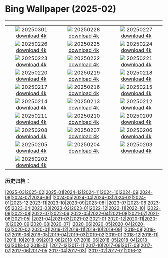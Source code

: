 # Bing Wallpaper (2025-02)
**************
| | | |
| :----: | :----: | :----: |
| ![](https://www.bing.com/th?id=OHR.MaligneLakeJasper_IT-IT4481289877_1920x1080.jpg) 20250301 [download 4k](https://www.bing.com/th?id=OHR.MaligneLakeJasper_IT-IT4481289877_UHD.jpg) | ![](https://www.bing.com/th?id=OHR.BhutanMonastery_IT-IT9860257157_1920x1080.jpg) 20250228 [download 4k](https://www.bing.com/th?id=OHR.BhutanMonastery_IT-IT9860257157_UHD.jpg) | ![](https://www.bing.com/th?id=OHR.PolarCub_IT-IT9763636877_1920x1080.jpg) 20250227 [download 4k](https://www.bing.com/th?id=OHR.PolarCub_IT-IT9763636877_UHD.jpg) |
| ![](https://www.bing.com/th?id=OHR.ArgyllStalker_IT-IT3265254164_1920x1080.jpg) 20250226 [download 4k](https://www.bing.com/th?id=OHR.ArgyllStalker_IT-IT3265254164_UHD.jpg) | ![](https://www.bing.com/th?id=OHR.MilanFashionWeek_IT-IT9622143512_1920x1080.jpg) 20250225 [download 4k](https://www.bing.com/th?id=OHR.MilanFashionWeek_IT-IT9622143512_UHD.jpg) | ![](https://www.bing.com/th?id=OHR.BryceHoodoos_IT-IT9552861475_1920x1080.jpg) 20250224 [download 4k](https://www.bing.com/th?id=OHR.BryceHoodoos_IT-IT9552861475_UHD.jpg) |
| ![](https://www.bing.com/th?id=OHR.MtFujiSunrise_IT-IT9440772477_1920x1080.jpg) 20250223 [download 4k](https://www.bing.com/th?id=OHR.MtFujiSunrise_IT-IT9440772477_UHD.jpg) | ![](https://www.bing.com/th?id=OHR.StLouisArch_IT-IT9390622803_1920x1080.jpg) 20250222 [download 4k](https://www.bing.com/th?id=OHR.StLouisArch_IT-IT9390622803_UHD.jpg) | ![](https://www.bing.com/th?id=OHR.BattagliaDiPavia_IT-IT9266388577_1920x1080.jpg) 20250221 [download 4k](https://www.bing.com/th?id=OHR.BattagliaDiPavia_IT-IT9266388577_UHD.jpg) |
| ![](https://www.bing.com/th?id=OHR.CanadaDeer_IT-IT6705566058_1920x1080.jpg) 20250220 [download 4k](https://www.bing.com/th?id=OHR.CanadaDeer_IT-IT6705566058_UHD.jpg) | ![](https://www.bing.com/th?id=OHR.YungangGrottoes_IT-IT7896461151_1920x1080.jpg) 20250219 [download 4k](https://www.bing.com/th?id=OHR.YungangGrottoes_IT-IT7896461151_UHD.jpg) | ![](https://www.bing.com/th?id=OHR.BlueBelize_IT-IT5720382841_1920x1080.jpg) 20250218 [download 4k](https://www.bing.com/th?id=OHR.BlueBelize_IT-IT5720382841_UHD.jpg) |
| ![](https://www.bing.com/th?id=OHR.CatalanPyrenees_IT-IT5630945736_1920x1080.jpg) 20250217 [download 4k](https://www.bing.com/th?id=OHR.CatalanPyrenees_IT-IT5630945736_UHD.jpg) | ![](https://www.bing.com/th?id=OHR.HumpbackMother_IT-IT2396976116_1920x1080.jpg) 20250216 [download 4k](https://www.bing.com/th?id=OHR.HumpbackMother_IT-IT2396976116_UHD.jpg) | ![](https://www.bing.com/th?id=OHR.Misotsuchi2025_IT-IT7855483347_1920x1080.jpg) 20250215 [download 4k](https://www.bing.com/th?id=OHR.Misotsuchi2025_IT-IT7855483347_UHD.jpg) |
| ![](https://www.bing.com/th?id=OHR.TypicalVenetianRedGold_IT-IT4023171951_1920x1080.jpg) 20250214 [download 4k](https://www.bing.com/th?id=OHR.TypicalVenetianRedGold_IT-IT4023171951_UHD.jpg) | ![](https://www.bing.com/th?id=OHR.LakeTyrrell_IT-IT6174481161_1920x1080.jpg) 20250213 [download 4k](https://www.bing.com/th?id=OHR.LakeTyrrell_IT-IT6174481161_UHD.jpg) | ![](https://www.bing.com/th?id=OHR.GalapagosIguana_IT-IT5515786764_1920x1080.jpg) 20250212 [download 4k](https://www.bing.com/th?id=OHR.GalapagosIguana_IT-IT5515786764_UHD.jpg) |
| ![](https://www.bing.com/th?id=OHR.PanoramaSanremoFestival_IT-IT5283578356_1920x1080.jpg) 20250211 [download 4k](https://www.bing.com/th?id=OHR.PanoramaSanremoFestival_IT-IT5283578356_UHD.jpg) | ![](https://www.bing.com/th?id=OHR.UmbrellaDay_IT-IT1405781799_1920x1080.jpg) 20250210 [download 4k](https://www.bing.com/th?id=OHR.UmbrellaDay_IT-IT1405781799_UHD.jpg) | ![](https://www.bing.com/th?id=OHR.AlstromPoint_IT-IT1127096784_1920x1080.jpg) 20250209 [download 4k](https://www.bing.com/th?id=OHR.AlstromPoint_IT-IT1127096784_UHD.jpg) |
| ![](https://www.bing.com/th?id=OHR.SnowySvaneti_IT-IT0719958038_1920x1080.jpg) 20250208 [download 4k](https://www.bing.com/th?id=OHR.SnowySvaneti_IT-IT0719958038_UHD.jpg) | ![](https://www.bing.com/th?id=OHR.BlueNorway_IT-IT0515535753_1920x1080.jpg) 20250207 [download 4k](https://www.bing.com/th?id=OHR.BlueNorway_IT-IT0515535753_UHD.jpg) | ![](https://www.bing.com/th?id=OHR.WhararikiBeach_IT-IT3025215693_1920x1080.jpg) 20250206 [download 4k](https://www.bing.com/th?id=OHR.WhararikiBeach_IT-IT3025215693_UHD.jpg) |
| ![](https://www.bing.com/th?id=OHR.ScottishSheep_IT-IT3106374740_1920x1080.jpg) 20250205 [download 4k](https://www.bing.com/th?id=OHR.ScottishSheep_IT-IT3106374740_UHD.jpg) | ![](https://www.bing.com/th?id=OHR.GoldenBridge_IT-IT2971017940_1920x1080.jpg) 20250204 [download 4k](https://www.bing.com/th?id=OHR.GoldenBridge_IT-IT2971017940_UHD.jpg) | ![](https://www.bing.com/th?id=OHR.RibbleheadViaduct_IT-IT3273904446_1920x1080.jpg) 20250203 [download 4k](https://www.bing.com/th?id=OHR.RibbleheadViaduct_IT-IT3273904446_UHD.jpg) |
| ![](https://www.bing.com/th?id=OHR.PortofinoMarathon_IT-IT1822275112_1920x1080.jpg) 20250202 [download 4k](https://www.bing.com/th?id=OHR.PortofinoMarathon_IT-IT1822275112_UHD.jpg) |  |  |

### 历史归档：

|[2025-03](/2025-03/2025-03.md)|[2025-02](/2025-02/2025-02.md)|[2025-01](/2025-01/2025-01.md)|[2024-12](/2024-12/2024-12.md)|[2024-11](/2024-11/2024-11.md)|[2024-10](/2024-10/2024-10.md)|[2024-09](/2024-09/2024-09.md)|[2024-08](/2024-08/2024-08.md)|[2024-07](/2024-07/2024-07.md)|[2024-06](/2024-06/2024-06.md)|
|[2024-05](/2024-05/2024-05.md)|[2024-04](/2024-04/2024-04.md)|[2024-03](/2024-03/2024-03.md)|[2024-02](/2024-02/2024-02.md)|[2024-01](/2024-01/2024-01.md)|[2023-12](/2023-12/2023-12.md)|[2023-11](/2023-11/2023-11.md)|[2023-10](/2023-10/2023-10.md)|[2023-09](/2023-09/2023-09.md)|[2023-08](/2023-08/2023-08.md)|
|[2023-07](/2023-07/2023-07.md)|[2023-06](/2023-06/2023-06.md)|[2023-05](/2023-05/2023-05.md)|[2023-04](/2023-04/2023-04.md)|[2023-03](/2023-03/2023-03.md)|[2023-02](/2023-02/2023-02.md)|[2023-01](/2023-01/2023-01.md)|[2022-12](/2022-12/2022-12.md)|[2022-11](/2022-11/2022-11.md)|[2022-10](/2022-10/2022-10.md)|
|[2022-09](/2022-09/2022-09.md)|[2022-08](/2022-08/2022-08.md)|[2022-07](/2022-07/2022-07.md)|[2022-06](/2022-06/2022-06.md)|[2022-05](/2022-05/2022-05.md)|[2022-04](/2022-04/2022-04.md)|[2021-08](/2021-08/2021-08.md)|[2021-07](/2021-07/2021-07.md)|[2021-06](/2021-06/2021-06.md)|[2021-05](/2021-05/2021-05.md)|
|[2021-04](/2021-04/2021-04.md)|[2021-03](/2021-03/2021-03.md)|[2021-02](/2021-02/2021-02.md)|[2021-01](/2021-01/2021-01.md)|[2020-12](/2020-12/2020-12.md)|[2020-11](/2020-11/2020-11.md)|[2020-10](/2020-10/2020-10.md)|[2020-09](/2020-09/2020-09.md)|[2020-08](/2020-08/2020-08.md)|[2020-07](/2020-07/2020-07.md)|
|[2020-06](/2020-06/2020-06.md)|[2020-05](/2020-05/2020-05.md)|[2020-04](/2020-04/2020-04.md)|[2020-03](/2020-03/2020-03.md)|[2020-02](/2020-02/2020-02.md)|[2020-01](/2020-01/2020-01.md)|[2019-12](/2019-12/2019-12.md)|[2019-11](/2019-11/2019-11.md)|[2019-10](/2019-10/2019-10.md)|[2019-09](/2019-09/2019-09.md)|
|[2019-08](/2019-08/2019-08.md)|[2019-07](/2019-07/2019-07.md)|[2019-06](/2019-06/2019-06.md)|[2019-05](/2019-05/2019-05.md)|[2019-04](/2019-04/2019-04.md)|[2019-03](/2019-03/2019-03.md)|[2019-02](/2019-02/2019-02.md)|[2019-01](/2019-01/2019-01.md)|[2018-12](/2018-12/2018-12.md)|[2018-11](/2018-11/2018-11.md)|
|[2018-10](/2018-10/2018-10.md)|[2018-09](/2018-09/2018-09.md)|[2018-08](/2018-08/2018-08.md)|[2018-07](/2018-07/2018-07.md)|[2018-06](/2018-06/2018-06.md)|[2018-05](/2018-05/2018-05.md)|[2018-04](/2018-04/2018-04.md)|[2018-03](/2018-03/2018-03.md)|[2018-02](/2018-02/2018-02.md)|[2018-01](/2018-01/2018-01.md)|
|[2017-12](/2017-12/2017-12.md)|[2017-11](/2017-11/2017-11.md)|[2017-10](/2017-10/2017-10.md)|[2017-09](/2017-09/2017-09.md)|[2017-08](/2017-08/2017-08.md)|[2017-07](/2017-07/2017-07.md)|[2017-06](/2017-06/2017-06.md)|[2017-05](/2017-05/2017-05.md)|[2017-04](/2017-04/2017-04.md)|[2017-03](/2017-03/2017-03.md)|
|[2017-02](/2017-02/2017-02.md)|[2017-01](/2017-01/2017-01.md)|[2016-12](/2016-12/2016-12.md)